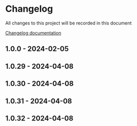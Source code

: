 # Changelog

All changes to this project will be recorded in this document

[Changelog documentation](https://keepachangelog.com/en/1.0.0/)

## 1.0.0 - 2024-02-05

## 1.0.29 - 2024-04-08

## 1.0.30 - 2024-04-08

## 1.0.31 - 2024-04-08

## 1.0.32 - 2024-04-08